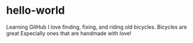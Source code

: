 # hello-world
Learning GitHub
I love finding, fixing, and riding old bicycles. 
Bicycles are great 
Especially ones that are handmade with love!
